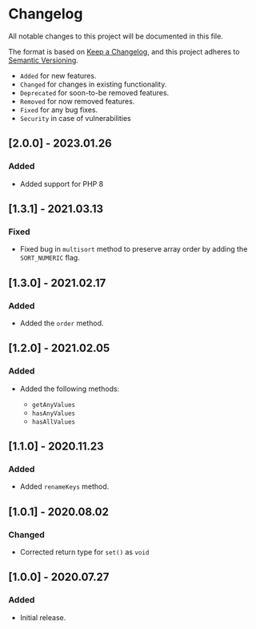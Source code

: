 # Changelog

All notable changes to this project will be documented in this file.

The format is based on [Keep a Changelog](https://keepachangelog.com/en/1.0.0/),
and this project adheres to [Semantic Versioning](https://semver.org/spec/v2.0.0.html).

- `Added` for new features.
- `Changed` for changes in existing functionality.
- `Deprecated` for soon-to-be removed features.
- `Removed` for now removed features.
- `Fixed` for any bug fixes.
- `Security` in case of vulnerabilities

## [2.0.0] - 2023.01.26

### Added

- Added support for PHP 8

## [1.3.1] - 2021.03.13

### Fixed

- Fixed bug in `multisort` method to preserve array order by adding the `SORT_NUMERIC` flag.

## [1.3.0] - 2021.02.17

### Added

- Added the `order` method.

## [1.2.0] - 2021.02.05

### Added

- Added the following methods:

    - `getAnyValues`
    - `hasAnyValues`
    - `hasAllValues`

## [1.1.0] - 2020.11.23

### Added

- Added `renameKeys` method.

## [1.0.1] - 2020.08.02

### Changed

- Corrected return type for `set()` as `void`

## [1.0.0] - 2020.07.27

### Added

- Initial release.
